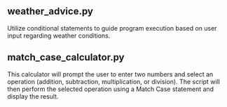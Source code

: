 ## weather_advice.py 
Utilize conditional statements to guide program execution based on user input regarding weather conditions.

## match_case_calculator.py
This calculator will prompt the user to enter two numbers and select an operation (addition, subtraction, multiplication, or division). The script will then perform the selected operation using a Match Case statement and display the result.